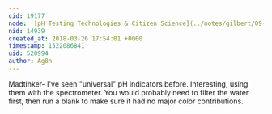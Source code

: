 ```yaml
---
cid: 19177
node: ![pH Testing Technologies & Citizen Science](../notes/gilbert/09-22-2017/ph-testing-technologies-citizen-science)
nid: 14939
created_at: 2018-03-26 17:54:01 +0000
timestamp: 1522086841
uid: 520994
author: Ag8n
---
```


Madtinker- I've seen "universal" pH indicators before.  Interesting, using them with the spectrometer.  You would probably need to filter the water first, then run a blank to make sure it had no major color contributions. 
